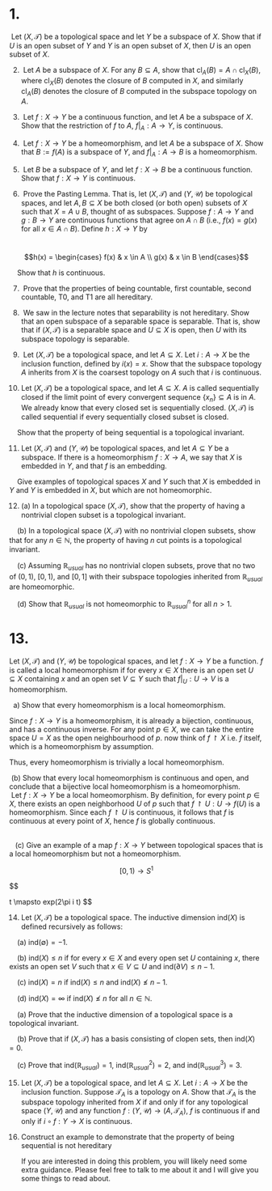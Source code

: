 # 1.

  Let $(X, \mathcal{T})$ be a topological space and let $Y$ be a subspace of $X$. Show that if $U$ is an open subset of $Y$ and $Y$ is an open subset of $X$, then $U$ is an open subset of $X$.

  

2.  Let $A$ be a subspace of $X$. For any $B \subseteq A$, show that $\text{cl}_A(B) = A \cap \text{cl}_X(B)$, where $\text{cl}_X(B)$ denotes the closure of $B$ computed in $X$, and similarly $\text{cl}_A(B)$ denotes the closure of $B$ computed in the subspace topology on $A$.

  

3.  Let $f : X \to Y$ be a continuous function, and let $A$ be a subspace of $X$. Show that the restriction of $f$ to $A$, $f|_A : A \to Y$, is continuous.

  

4.  Let $f : X \to Y$ be a homeomorphism, and let $A$ be a subspace of $X$. Show that $B := f(A)$ is a subspace of $Y$, and $f|_A : A \to B$ is a homeomorphism.

  

5.  Let $B$ be a subspace of $Y$, and let $f : X \to B$ be a continuous function. Show that $f : X \to Y$ is continuous.

  

6.  Prove the Pasting Lemma. That is, let $(X, \mathcal{T})$ and $(Y, \mathcal{U})$ be topological spaces, and let $A, B \subseteq X$ be both closed (or both open) subsets of $X$ such that $X = A \cup B$, thought of as subspaces. Suppose $f : A \to Y$ and $g : B \to Y$ are continuous functions that agree on $A \cap B$ (i.e., $f(x) = g(x)$ for all $x \in A \cap B$). Define $h : X \to Y$ by

    $$h(x) = \begin{cases} f(x) & x \in A \\ g(x) & x \in B \end{cases}$$

    Show that $h$ is continuous.

  

7.  Prove that the properties of being countable, first countable, second countable, T0, and T1 are all hereditary.

  

8.  We saw in the lecture notes that separability is not hereditary. Show that an open subspace of a separable space is separable. That is, show that if $(X, \mathcal{T})$ is a separable space and $U \subseteq X$ is open, then $U$ with its subspace topology is separable.

  

9.  Let $(X, \mathcal{T})$ be a topological space, and let $A \subseteq X$. Let $i : A \to X$ be the inclusion function, defined by $i(x) = x$. Show that the subspace topology $A$ inherits from $X$ is the coarsest topology on $A$ such that $i$ is continuous.

  

10. Let $(X, \mathcal{T})$ be a topological space, and let $A \subseteq X$. $A$ is called sequentially closed if the limit point of every convergent sequence $\{x_n\} \subseteq A$ is in $A$. We already know that every closed set is sequentially closed. $(X, \mathcal{T})$ is called sequential if every sequentially closed subset is closed.

    Show that the property of being sequential is a topological invariant.
    
      

11. Let $(X, \mathcal{T})$ and $(Y, \mathcal{U})$ be topological spaces, and let $A \subseteq Y$ be a subspace. If there is a homeomorphism $f : X \to A$, we say that $X$ is embedded in $Y$, and that $f$ is an embedding.

    Give examples of topological spaces $X$ and $Y$ such that $X$ is embedded in $Y$ and $Y$ is embedded in $X$, but which are not homeomorphic.

  

12. (a) In a topological space $(X, \mathcal{T})$, show that the property of having a nontrivial clopen subset is a topological invariant.

    (b) In a topological space $(X, \mathcal{T})$ with no nontrivial clopen subsets, show that for any $n \in \mathbb{N}$, the property of having $n$ cut points is a topological invariant.

    (c) Assuming $\mathbb{R}_{usual}$ has no nontrivial clopen subsets, prove that no two of $(0, 1)$, $[0, 1)$, and $[0, 1]$ with their subspace topologies inherited from $\mathbb{R}_{usual}$ are homeomorphic.

    (d) Show that $\mathbb{R}_{usual}$ is not homeomorphic to $\mathbb{R}^n_{usual}$ for all $n > 1$.

  

# 13.
Let $(X, \mathcal{T})$ and $(Y, \mathcal{U})$ be topological spaces, and let $f : X \to Y$ be a function. $f$ is called a local homeomorphism if for every $x \in X$ there is an open set $U \subseteq X$ containing $x$ and an open set $V \subseteq Y$ such that $f|_U : U \to V$ is a homeomorphism.

  a) Show that every homeomorphism is a local homeomorphism.

Since $f: X \to Y$ is a homeomorphism, it is already a bijection, continuous, and has a continuous inverse. For any point $p \in X$, we can take the entire space $U = X$ as the open neighbourhood of $p$. now think of $f \restriction X$ i.e. $f$ itself, which is a homeomorphism by assumption.

Thus, every homeomorphism is trivially a local homeomorphism.

 (b) Show that every local homeomorphism is continuous and open, and conclude that a bijective local homeomorphism is a homeomorphism.
   
   Let $f: X \to Y$ be a local homeomorphism. By definition, for every point $p \in X$, there exists an open neighborhood $U$ of $p$ such that $f\restriction U: U \to f(U)$ is a homeomorphism. Since each $f\restriction U$ is continuous, it follows that $f$ is continuous at every point of $X$, hence $f$ is globally continuous.  
   

   (c) Give an example of a map $f : X \to Y$ between topological spaces that is a local homeomorphism but not a homeomorphism.

 $$
[0,1) \to S^1 
$$

 $$

$$ $$
t \mapsto exp(2\pi i t)
$$

14. Let $(X, \mathcal{T})$ be a topological space. The inductive dimension $\text{ind}(X)$ is defined recursively as follows:

    (a) $\text{ind}(\emptyset) = -1$.

    (b) $\text{ind}(X) \le n$ if for every $x \in X$ and every open set $U$ containing $x$, there exists an open set $V$ such that $x \in V \subseteq U$ and $\text{ind}(\partial V) \le n - 1$.

    (c) $\text{ind}(X) = n$ if $\text{ind}(X) \le n$ and $\text{ind}(X) \not\le n - 1$.

    (d) $\text{ind}(X) = \infty$ if $\text{ind}(X) \not\le n$ for all $n \in \mathbb{N}$.

    (a) Prove that the inductive dimension of a topological space is a topological invariant.

    (b) Prove that if $(X, \mathcal{T})$ has a basis consisting of clopen sets, then $\text{ind}(X) = 0$.

    (c) Prove that $\text{ind}(\mathbb{R}_{usual}) = 1$, $\text{ind}(\mathbb{R}^2_{usual}) = 2$, and $\text{ind}(\mathbb{R}^3_{usual}) = 3$.

  

15. Let $(X, \mathcal{T})$ be a topological space, and let $A \subseteq X$. Let $i : A \to X$ be the inclusion function. Suppose $\mathcal{T}_A$ is a topology on $A$. Show that $\mathcal{T}_A$ is the subspace topology inherited from $X$ if and only if for any topological space $(Y, \mathcal{U})$ and any function $f : (Y, \mathcal{U}) \to (A, \mathcal{T}_A)$, $f$ is continuous if and only if $i \circ f : Y \to X$ is continuous.

  

16. Construct an example to demonstrate that the property of being sequential is not hereditary
    
    If you are interested in doing this problem, you will likely need some extra guidance. Please feel free to talk to me about it and I will give you some things to read about.
    
    